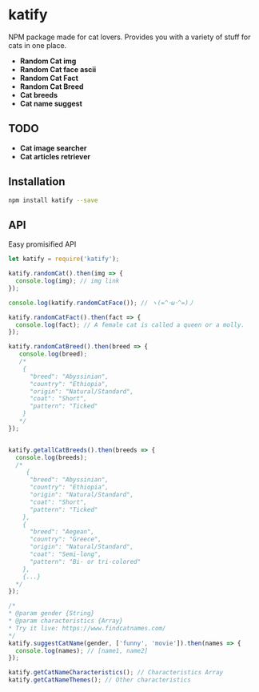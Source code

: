 # katify
NPM package made for cat lovers. 
Provides you with a variety of stuff for cats in one place.

- **Random Cat img**
- **Random Cat face ascii**
- **Random Cat Fact**
- **Random Cat Breed**
- **Cat breeds**
- **Cat name suggest**

## TODO
- **Cat image searcher**
- **Cat articles retriever**

## Installation

```bash
npm install katify --save
```

## API
Easy promisified API


```js
let katify = require('katify');

katify.randomCat().then(img => {
  console.log(img); // img link
});

console.log(katify.randomCatFace()); // ヽ(=^･ω･^=)丿

katify.randomCatFact().then(fact => {
  console.log(fact); // A female cat is called a queen or a molly.
});

katify.randomCatBreed().then(breed => {
   console.log(breed);
   /*
    {
      "breed": "Abyssinian",
      "country": "Ethiopia",
      "origin": "Natural/Standard",
      "coat": "Short",
      "pattern": "Ticked"
    }
   */
});


katify.getallCatBreeds().then(breeds => {
  console.log(breeds);
  /*
     {
      "breed": "Abyssinian",
      "country": "Ethiopia",
      "origin": "Natural/Standard",
      "coat": "Short",
      "pattern": "Ticked"
    },
    {
      "breed": "Aegean",
      "country": "Greece",
      "origin": "Natural/Standard",
      "coat": "Semi-long",
      "pattern": "Bi- or tri-colored"
    },
    {...}
  */
});

/*
* @param gender {String}
* @param characteristics {Array} 
* Try it live: https://www.findcatnames.com/ 
*/
katify.suggestCatName(gender, ['funny', 'movie']).then(names => { 
  console.log(names); // [name1, name2]
});

katify.getCatNameCharacteristics(); // Characteristics Array
katify.getCatNameThemes(); // Other characteristics
```
